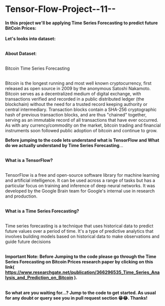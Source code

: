# Tensor-Flow-Project--11--

<table>
  
**In this project we'll be applying Time Series Forecasting to predict future BitCoin Prices:** <br></br>
**Let's looks into dataset:** <br></br>

**About Dataset**: <br></br>

Bitcoin Time Series Forecasting<br></br>

Bitcoin is the longest running and most well known cryptocurrency, first released as open source in 2009 by the anonymous Satoshi Nakamoto. Bitcoin serves as a decentralized medium of digital exchange, with transactions verified and recorded in a public distributed ledger (the blockchain) without the need for a trusted record keeping authority or central intermediary. Transaction blocks contain a SHA-256 cryptographic hash of previous transaction blocks, and are thus "chained" together, serving as an immutable record of all transactions that have ever occurred.
As with any currency/commodity on the market, bitcoin trading and financial instruments soon followed public adoption of bitcoin and continue to grow.<br>

**Before jumping to the code lets understand what is TensorFlow and What do we actually understand by Time Series Forecasting**...<br></br>

**What is a TensorFlow?** <br></br>

TensorFlow is a free and open-source software library for machine learning and artificial intelligence. It can be used across a range of tasks but has a particular focus on training and inference of deep neural networks. It was developed by the Google Brain team for Google's internal use in research and production. <br></br>

**What is a Time Series Forecasting?** <br></br>

Time series forecasting is a technique that uses historical data to predict future values over a period of time. It's a type of predictive analytics that involves building models based on historical data to make observations and guide future decisions <br></br>


**Important Note: Before Jumping to the code please go through the Time Series Forecasting on Bitcoin Prices research paper by clicking on this link( https://www.researchgate.net/publication/366296535_Time_Series_Analysis_and_Prediction_on_Bitcoin ).**

</table>

**So what are you waiting for...? Jump to the code to get started. As usual for any doubt or query see you in pull request section 😁😂. Thanks!**


